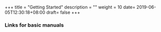 +++
title = "Getting Started"
description = ""
weight = 10
date= 2019-06-05T12:30:18+08:00
draft= false
+++
### Links for basic manuals
